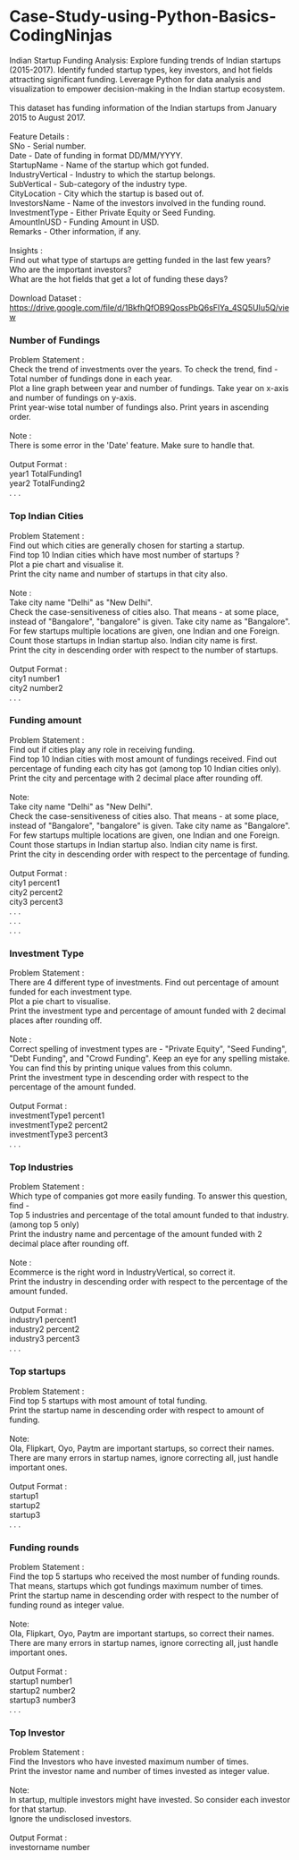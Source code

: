 # Case-Study-using-Python-Basics-CodingNinjas
Indian Startup Funding Analysis: Explore funding trends of Indian startups (2015-2017). Identify funded startup types, key investors, and hot fields attracting significant funding. Leverage Python for data analysis and visualization to empower decision-making in the Indian startup ecosystem.  
\
This dataset has funding information of the Indian startups from January 2015 to August 2017.  
\
Feature Details :  
SNo - Serial number.  
Date - Date of funding in format DD/MM/YYYY.  
StartupName - Name of the startup which got funded.  
IndustryVertical - Industry to which the startup belongs.  
SubVertical - Sub-category of the industry type.  
CityLocation - City which the startup is based out of.  
InvestorsName - Name of the investors involved in the funding round.  
InvestmentType - Either Private Equity or Seed Funding.  
AmountInUSD - Funding Amount in USD.  
Remarks - Other information, if any.  
\
Insights :  
Find out what type of startups are getting funded in the last few years?  
Who are the important investors?  
What are the hot fields that get a lot of funding these days?  
\
Download Dataset :  
https://drive.google.com/file/d/1BkfhQfOB9QossPbQ6sFlYa_4SQ5UIu5Q/view


### Number of Fundings  
Problem Statement :  
Check the trend of investments over the years. To check the trend, find -  
Total number of fundings done in each year.  
Plot a line graph between year and number of fundings. Take year on x-axis and number of fundings on y-axis.  
Print year-wise total number of fundings also. Print years in ascending order.  
\
Note :  
There is some error in the 'Date' feature. Make sure to handle that.  
\
Output Format :  
year1 TotalFunding1  
year2 TotalFunding2  
. . .  


### Top Indian Cities  
Problem Statement :  
Find out which cities are generally chosen for starting a startup.  
Find top 10 Indian cities which have most number of startups ?  
Plot a pie chart and visualise it.  
Print the city name and number of startups in that city also.  
\
Note :  
Take city name "Delhi" as "New Delhi".  
Check the case-sensitiveness of cities also. That means - at some place, instead of "Bangalore", "bangalore" is given. Take city name as "Bangalore".  
For few startups multiple locations are given, one Indian and one Foreign. Count those startups in Indian startup also. Indian city name is first.  
Print the city in descending order with respect to the number of startups.  
\
Output Format :  
city1 number1  
city2 number2  
. . .   


### Funding amount  
Problem Statement :  
Find out if cities play any role in receiving funding.  
Find top 10 Indian cities with most amount of fundings received. Find out percentage of funding each city has got (among top 10 Indian cities only).  
Print the city and percentage with 2 decimal place after rounding off.  
\
Note:  
Take city name "Delhi" as "New Delhi".  
Check the case-sensitiveness of cities also. That means - at some place, instead of "Bangalore", "bangalore" is given. Take city name as "Bangalore".  
For few startups multiple locations are given, one Indian and one Foreign. Count those startups in Indian startup also. Indian city name is first.  
Print the city in descending order with respect to the percentage of funding.  
\
Output Format :  
city1 percent1  
city2 percent2  
city3 percent3  
. . .   
. . .  
. . .  


### Investment Type  
Problem Statement :  
There are 4 different type of investments. Find out percentage of amount funded for each investment type.  
Plot a pie chart to visualise.  
Print the investment type and percentage of amount funded with 2 decimal places after rounding off.  
\
Note :  
Correct spelling of investment types are - "Private Equity", "Seed Funding", "Debt Funding", and "Crowd Funding". Keep an eye for any spelling mistake. You can find this by printing unique values from this column.  
Print the investment type in descending order with respect to the percentage of the amount funded.  
\
Output Format :  
investmentType1 percent1  
investmentType2 percent2  
investmentType3 percent3  
. . .   


### Top Industries  
Problem Statement :  
Which type of companies got more easily funding. To answer this question, find -  
Top 5 industries and percentage of the total amount funded to that industry. (among top 5 only)  
Print the industry name and percentage of the amount funded with 2 decimal place after rounding off.  
\
Note :  
Ecommerce is the right word in IndustryVertical, so correct it.  
Print the industry in descending order with respect to the percentage of the amount funded.  
\
Output Format :  
industry1 percent1  
industry2 percent2  
industry3 percent3  
. . .   


### Top startups  
Problem Statement :  
Find top 5 startups with most amount of total funding.  
Print the startup name in descending order with respect to amount of funding.  
\
Note:  
Ola, Flipkart, Oyo, Paytm are important startups, so correct their names. There are many errors in startup names, ignore correcting all, just handle important ones.  
\
Output Format :  
startup1  
startup2  
startup3  
. . .   


### Funding rounds  
Problem Statement :  
Find the top 5 startups who received the most number of funding rounds. That means, startups which got fundings maximum number of times.  
Print the startup name in descending order with respect to the number of funding round as integer value.  
\
Note:  
Ola, Flipkart, Oyo, Paytm are important startups, so correct their names. There are many errors in startup names, ignore correcting all, just handle important ones.  
\
Output Format :  
startup1 number1  
startup2 number2  
startup3 number3  
. . .   


### Top Investor  
Problem Statement :  
Find the Investors who have invested maximum number of times.  
Print the investor name and number of times invested as integer value.  
\
Note:  
In startup, multiple investors might have invested. So consider each investor for that startup.  
Ignore the undisclosed investors.  
\
Output Format :  
investorname number  
